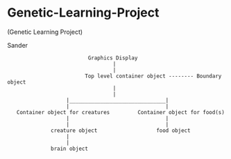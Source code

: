 # Genetic-Learning-Project
(Genetic Learning Project)

Sander


                              Graphics Display
                                      |
                                      |
                             Top level container object -------- Boundary object
                                      |
                                      |
                       |_______________________________|
                       |                               |
       Container object for creatures         Container object for food(s)
                       |                               |
                       |                               |
                  creature object                   food object
                       |
                       |
                  brain object
